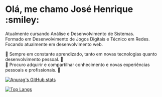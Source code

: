 <h1> Olá, me chamo José Henrique :smiley: </h1>

Atualmente cursando Análise e Desenvolvimento de Sistemas.<br/>
Formado em Desenvolvimento de Jogos Digitais e Técnico em Redes.<br/>
Focando atualmente em desenvolvimento web.<br/>

:rocket: Sempre em constante aprendizado, tanto em novas tecnologias quanto desenvolvimento pessoal. :rocket: <br/>
:rocket: Procuro adquirir e compartilhar conhecimento e novas experiências pessoais e profissionais. :rocket: <br/>



[![Anurag's GitHub stats](https://github-readme-stats.vercel.app/api?username=zepanzeri&count_private=true&show_icons=true&theme=radical)](https://github.com/anuraghazra/github-readme-stats)

[![Top Langs](https://github-readme-stats.vercel.app/api/top-langs/?username=zepanzeri&layout=compact&langs_count=6&theme=radical)](https://github.com/anuraghazra/github-readme-stats)
